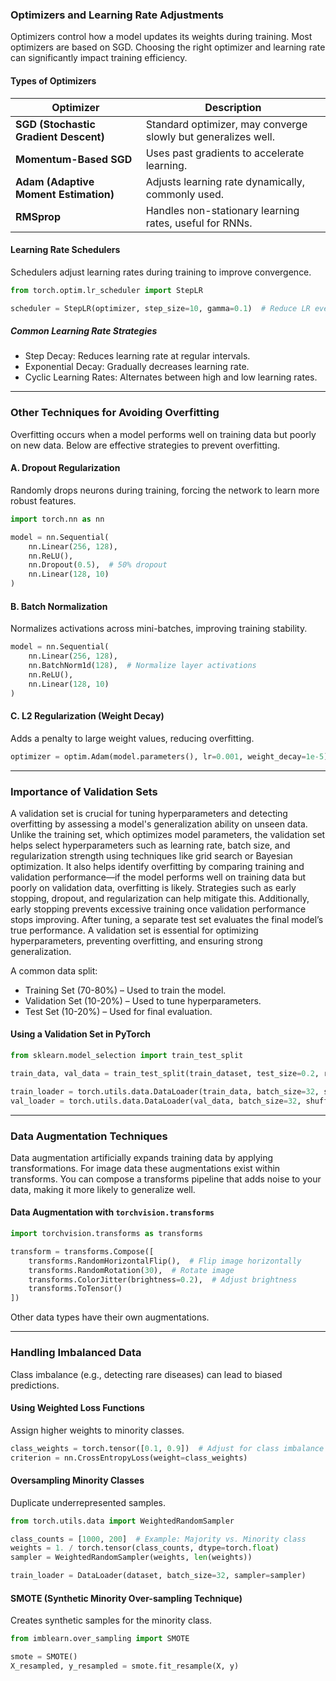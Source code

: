 ### **Optimizers and Learning Rate Adjustments**
Optimizers control how a model updates its weights during training. Most optimizers are based on SGD. Choosing the right optimizer and learning rate can significantly impact training efficiency.

#### **Types of Optimizers**
| Optimizer  | Description |
|------------|------------|
| **SGD (Stochastic Gradient Descent)** | Standard optimizer, may converge slowly but generalizes well. |
| **Momentum-Based SGD** | Uses past gradients to accelerate learning. |
| **Adam (Adaptive Moment Estimation)** | Adjusts learning rate dynamically, commonly used. |
| **RMSprop** | Handles non-stationary learning rates, useful for RNNs. |


#### Learning Rate Schedulers
Schedulers adjust learning rates during training to improve convergence.
```python
from torch.optim.lr_scheduler import StepLR

scheduler = StepLR(optimizer, step_size=10, gamma=0.1)  # Reduce LR every 10 epochs
```
##### Common Learning Rate Strategies
- Step Decay: Reduces learning rate at regular intervals.
- Exponential Decay: Gradually decreases learning rate.
- Cyclic Learning Rates: Alternates between high and low learning rates.
---
### Other Techniques for Avoiding Overfitting
Overfitting occurs when a model performs well on training data but poorly on new data. Below are effective strategies to prevent overfitting.

#### A. Dropout Regularization
Randomly drops neurons during training, forcing the network to learn more robust features.
```python
import torch.nn as nn

model = nn.Sequential(
    nn.Linear(256, 128),
    nn.ReLU(),
    nn.Dropout(0.5),  # 50% dropout
    nn.Linear(128, 10)
)
```

#### B. Batch Normalization
Normalizes activations across mini-batches, improving training stability.
```python
model = nn.Sequential(
    nn.Linear(256, 128),
    nn.BatchNorm1d(128),  # Normalize layer activations
    nn.ReLU(),
    nn.Linear(128, 10)
)
```

#### C. L2 Regularization (Weight Decay)
Adds a penalty to large weight values, reducing overfitting.
```python
optimizer = optim.Adam(model.parameters(), lr=0.001, weight_decay=1e-5)
```
---
### Importance of Validation Sets
A validation set is crucial for tuning hyperparameters and detecting overfitting by assessing a model's generalization ability on unseen data. Unlike the training set, which optimizes model parameters, the validation set helps select hyperparameters such as learning rate, batch size, and regularization strength using techniques like grid search or Bayesian optimization. It also helps identify overfitting by comparing training and validation performance—if the model performs well on training data but poorly on validation data, overfitting is likely. Strategies such as early stopping, dropout, and regularization can help mitigate this. Additionally, early stopping prevents excessive training once validation performance stops improving. After tuning, a separate test set evaluates the final model’s true performance. A validation set is essential for optimizing hyperparameters, preventing overfitting, and ensuring strong generalization.

A common data split:
 - Training Set (70-80%) – Used to train the model.
 - Validation Set (10-20%) – Used to tune hyperparameters.
 - Test Set (10-20%) – Used for final evaluation.
 
#### Using a Validation Set in PyTorch
```python
from sklearn.model_selection import train_test_split

train_data, val_data = train_test_split(train_dataset, test_size=0.2, random_state=42)

train_loader = torch.utils.data.DataLoader(train_data, batch_size=32, shuffle=True)
val_loader = torch.utils.data.DataLoader(val_data, batch_size=32, shuffle=False)
```
---
### Data Augmentation Techniques
Data augmentation artificially expands training data by applying transformations. For image data these augmentations exist within transforms. You can compose a transforms pipeline that adds noise to your data, making it more likely to generalize well.

#### Data Augmentation with `torchvision.transforms`
```python
import torchvision.transforms as transforms

transform = transforms.Compose([
    transforms.RandomHorizontalFlip(),  # Flip image horizontally
    transforms.RandomRotation(30),  # Rotate image
    transforms.ColorJitter(brightness=0.2),  # Adjust brightness
    transforms.ToTensor()
])
```
Other data types have their own augmentations.

---
### Handling Imbalanced Data
Class imbalance (e.g., detecting rare diseases) can lead to biased predictions.

#### Using Weighted Loss Functions
Assign higher weights to minority classes.
```python
class_weights = torch.tensor([0.1, 0.9])  # Adjust for class imbalance
criterion = nn.CrossEntropyLoss(weight=class_weights)
```
#### Oversampling Minority Classes
Duplicate underrepresented samples.
```python
from torch.utils.data import WeightedRandomSampler

class_counts = [1000, 200]  # Example: Majority vs. Minority class
weights = 1. / torch.tensor(class_counts, dtype=torch.float)
sampler = WeightedRandomSampler(weights, len(weights))

train_loader = DataLoader(dataset, batch_size=32, sampler=sampler)
```
#### SMOTE (Synthetic Minority Over-sampling Technique)
Creates synthetic samples for the minority class.
```python
from imblearn.over_sampling import SMOTE

smote = SMOTE()
X_resampled, y_resampled = smote.fit_resample(X, y)
```


